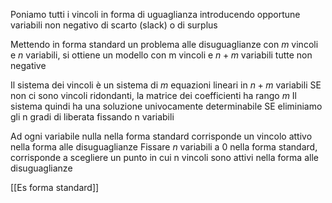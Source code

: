 Poniamo tutti i vincoli in forma di uguaglianza introducendo opportune variabili non negativo di scarto (slack) o di surplus

Mettendo in forma standard un problema alle disuguaglianze con $m$ vincoli e $n$ variabili, si ottiene un modello con m vincoli e $n + m$ variabili tutte non negative

Il sistema dei vincoli è un sistema di $m$ equazioni lineari in $n+m$ variabili
SE non ci sono vincoli ridondanti, la matrice dei coefficienti ha rango $m$
Il sistema quindi ha una soluzione univocamente determinabile SE eliminiamo gli n gradi di liberata fissando n variabili

Ad ogni variabile nulla nella forma standard corrisponde un vincolo attivo nella forma alle disuguaglianze
Fissare $n$ variabili a 0 nella forma standard, corrisponde a scegliere un punto in cui n vincoli sono attivi nella forma alle disuguaglianze

[[Es forma standard]]